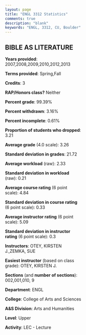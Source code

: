 ```yaml
---
layout: page
title: "ENGL 3312 Statistics"
comments: true
description: "blank"
keywords: "ENGL, 3312, CU, Boulder"
--- 
```

<head>
<script src="https://ajax.googleapis.com/ajax/libs/jquery/2.1.3/jquery.min.js"></script>
<script src="https://dl.dropboxusercontent.com/s/pc42nxpaw1ea4o9/highcharts.js?dl=0"></script>
<!-- <script src="../assets/js/highcharts.js"></script> -->
<style type="text/css">@font-face {
	font-family: "Bebas Neue";
	src: url(https://www.filehosting.org/file/details/544349/BebasNeue%20Regular.otf) format("opentype");
	}
	h1.Bebas { 
		font-family: "Bebas Neue", Verdana, Tahoma;
	}
</style>
</head>
<body>
	<div id="container" style="float: right; width: 45%; height: 88%; margin-left: 2.5%; margin-right: 2.5%;"></div>
	<script language="JavaScript">
		$(document).ready(function() {
		var chart = {type: 'column'};
		var title = {text: 'Grade Distribution'};
		var xAxis = {categories: ['A','B','C','D','F'],crosshair: true};
		var yAxis = {min: 0,title: {text: 'Percentage'}};
		var tooltip = {headerFormat: '<center><b><span style="font-size:20px">{point.key}</span></b></center>',
		               pointFormat: '<td style="padding:0"><b>{point.y:.1f}%</b></td>',
		               footerFormat: '</table>',shared: true,useHTML: true};
		var plotOptions = {column: {pointPadding: 0.0,borderWidth: 0}};  
		var credits = {enabled: false};var series= [{name: 'Percent',data: [49.12,38.77,8.77,2.11,1.23,]}];
		var json = {};
		json.chart = chart;
		json.title = title;
		json.tooltip = tooltip;
		json.xAxis = xAxis;
		json.yAxis = yAxis;  
		json.series = series;
		json.plotOptions = plotOptions;  
		json.credits = credits;
		$('#container').highcharts(json);
	});
	</script>
</body>
			   
## BIBLE AS LITERATURE

**Years provided**: 2007,2008,2009,2010,2012,2013

**Terms provided**: Spring,Fall

**Credits**: 3

**RAP/Honors class?** Neither

**Percent grade**: 99.39%

**Percent withdrawn**: 3.16%

**Percent incomplete**: 0.61%

**Proportion of students who dropped**: 3.21

**Average grade** (4.0 scale): 3.26

**Standard deviation in grades**: 21.72

**Average workload** (raw): 2.33

**Standard deviation in workload** (raw): 0.21

**Average course rating** (6 point scale): 4.84

**Standard deviation in course rating** (6 point scale): 0.33

**Average instructor rating** (6 point scale): 5.09

**Standard deviation in instructor rating** (6 point scale): 0.3

**Instructors**: OTEY, KIRSTEN J.,ZEMKA, SUE

**Easiest instructor** (based on class grade): OTEY, KIRSTEN J.

**Sections** (and **number of sections**): 002,001,010, 9

**Department**: ENGL

**College**: College of Arts and Sciences

**A&S Division**: Arts and Humanities

**Level**: Upper

**Activity**: LEC - Lecture